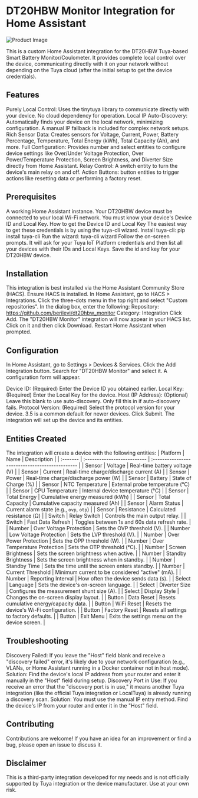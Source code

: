 # DT20HBW Monitor Integration for Home Assistant

![Product Image](images/dt20hbw.avif)


This is a custom Home Assistant integration for the DT20HBW Tuya-based Smart Battery Monitor/Coulometer.
It provides complete local control over the device, communicating directly with it on your network without depending on the Tuya cloud (after the initial setup to get the device credentials).

## Features
Purely Local Control: Uses the tinytuya library to communicate directly with your device. No cloud dependency for operation.
Local IP Auto-Discovery: Automatically finds your device on the local network, minimizing configuration. A manual IP fallback is included for complex network setups.
Rich Sensor Data: Creates sensors for Voltage, Current, Power, Battery Percentage, Temperature, Total Energy (kWh), Total Capacity (Ah), and more.
Full Configuration: Provides number and select entities to configure device settings like Over/Under Voltage Protection, Over Power/Temperature Protection, Screen Brightness, and Diverter Size directly from Home Assistant.
Relay Control: A switch entity to turn the device's main relay on and off.
Action Buttons: button entities to trigger actions like resetting data or performing a factory reset.
## Prerequisites
A working Home Assistant instance.
Your DT20HBW device must be connected to your local Wi-Fi network.
You must know your device's Device ID and Local Key.
How to get the Device ID and Local Key
The easiest way to get these credentials is by using the tuya-cli wizard.
Install tuya-cli: pip install tuya-cli
Run the wizard: tuya-cli wizard
Follow the on-screen prompts. It will ask for your Tuya IoT Platform credentials and then list all your devices with their IDs and Local Keys.
Save the id and key for your DT20HBW device.
## Installation
This integration is best installed via the Home Assistant Community Store (HACS).
Ensure HACS is installed.
In Home Assistant, go to HACS > Integrations.
Click the three-dots menu in the top right and select "Custom repositories".
In the dialog box, enter the following:
Repository: https://github.com/berilevi/dt20hbw_monitor
Category: Integration
Click Add.
The "DT20HBW Monitor" integration will now appear in your HACS list. Click on it and then click Download.
Restart Home Assistant when prompted.
## Configuration
In Home Assistant, go to Settings > Devices & Services.
Click the Add Integration button.
Search for "DT20HBW Monitor" and select it.
A configuration form will appear.

Device ID: (Required) Enter the Device ID you obtained earlier.
Local Key: (Required) Enter the Local Key for the device.
Host (IP Address): (Optional) Leave this blank to use auto-discovery. Only fill this in if auto-discovery fails.
Protocol Version: (Required) Select the protocol version for your device. 3.5 is a common default for newer devices.
Click Submit. The integration will set up the device and its entities.
## Entities Created

The integration will create a device with the following entities:
| Platform | Name                        | Description                                     |
| :------- | :-------------------------- | :---------------------------------------------- |
| Sensor   | Voltage                     | Real-time battery voltage (V)                   |
| Sensor   | Current                     | Real-time charge/discharge current (A)          |
| Sensor   | Power                       | Real-time charge/discharge power (W)            |
| Sensor   | Battery                     | State of Charge (%)                             |
| Sensor   | NTC Temperature             | External probe temperature (°C)                 |
| Sensor   | CPU Temperature             | Internal device temperature (°C)                |
| Sensor   | Total Energy                | Cumulative energy measured (kWh)                |
| Sensor   | Total Capacity              | Cumulative capacity measured (Ah)               |
| Sensor   | Alarm Status                | Current alarm state (e.g., `ovp`, `otp`)        |
| Sensor   | Resistance                  | Calculated resistance (Ω)                       |
| Switch   | Relay Switch                | Controls the main output relay.                 |
| Switch   | Fast Data Refresh           | Toggles between 1s and 60s data refresh rate.   |
| Number   | Over Voltage Protection     | Sets the OVP threshold (V).                     |
| Number   | Low Voltage Protection      | Sets the LVP threshold (V).                     |
| Number   | Over Power Protection       | Sets the OPP threshold (W).                     |
| Number   | Over Temperature Protection | Sets the OTP threshold (°C).                    |
| Number   | Screen Brightness           | Sets the screen brightness when active.         |
| Number   | Standby Brightness          | Sets the screen brightness when in standby.     |
| Number   | Standby Time                | Sets the time until the screen enters standby.  |
| Number   | Current Threshold           | Minimum current to be considered "active" (mA). |
| Number   | Reporting Interval          | How often the device sends data (s).            |
| Select   | Language                    | Sets the device's on-screen language.           |
| Select   | Diverter Size               | Configures the measurement shunt size (A).      |
| Select   | Display Style               | Changes the on-screen display layout.           |
| Button   | Data Reset                  | Resets cumulative energy/capacity data.         |
| Button   | WiFi Reset                  | Resets the device's Wi-Fi configuration.        |
| Button   | Factory Reset               | Resets all settings to factory defaults.        |
| Button   | Exit Menu                   | Exits the settings menu on the device screen.   |

## Troubleshooting
Discovery Failed: If you leave the "Host" field blank and receive a "discovery failed" error, it's likely due to your network configuration (e.g., VLANs, or Home Assistant running in a Docker container not in host mode).
Solution: Find the device's local IP address from your router and enter it manually in the "Host" field during setup.
Discovery Port in Use: If you receive an error that the "discovery port is in use," it means another Tuya integration (like the official Tuya integration or LocalTuya) is already running a discovery scan.
Solution: You must use the manual IP entry method. Find the device's IP from your router and enter it in the "Host" field.
## Contributing
Contributions are welcome! If you have an idea for an improvement or find a bug, please open an issue to discuss it.
## Disclaimer
This is a third-party integration developed for my needs and is not officially supported by Tuya integration or the device manufacturer. Use at your own risk.
